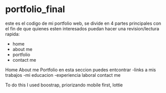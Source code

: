 # portfolio_final

este es el codigo de mi portfolio web, se divide en 4 partes principales con el fin de que quienes esten interesados puedan hacer una revision/lectura rapida:
- home
- about me
- portfolio
- contact me

Home
About me
Portfolio
  en esta seccion puedes entcontrar 
  -links a mis trabajos
  -mi educacion
  -experiencia laboral
contact me

To do this I used boostrap, priorizando mobile first, lottie

